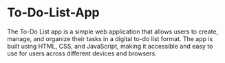# To-Do-List-App
The To-Do List app is a simple web application that allows users to create, manage, and organize their tasks in a digital to-do list format. The app is built using HTML, CSS, and JavaScript, making it accessible and easy to use for users across different devices and browsers.
